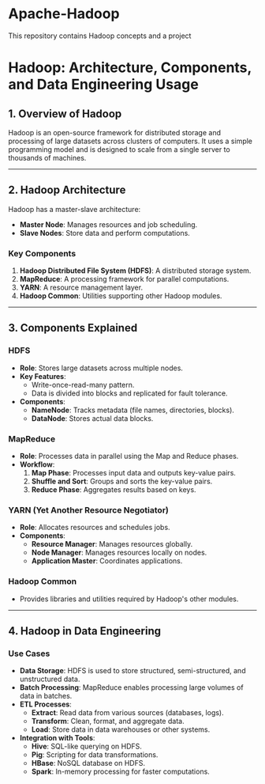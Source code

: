 # Apache-Hadoop
This repository contains Hadoop concepts and a project

# Hadoop: Architecture, Components, and Data Engineering Usage

## 1. Overview of Hadoop
Hadoop is an open-source framework for distributed storage and processing of large datasets across clusters of computers. It uses a simple programming model and is designed to scale from a single server to thousands of machines.

---

## 2. Hadoop Architecture
Hadoop has a master-slave architecture:
- **Master Node**: Manages resources and job scheduling.
- **Slave Nodes**: Store data and perform computations.

### Key Components
1. **Hadoop Distributed File System (HDFS)**: A distributed storage system.
2. **MapReduce**: A processing framework for parallel computations.
3. **YARN**: A resource management layer.
4. **Hadoop Common**: Utilities supporting other Hadoop modules.

---

## 3. Components Explained

### HDFS
- **Role**: Stores large datasets across multiple nodes.
- **Key Features**:
  - Write-once-read-many pattern.
  - Data is divided into blocks and replicated for fault tolerance.
- **Components**:
  - **NameNode**: Tracks metadata (file names, directories, blocks).
  - **DataNode**: Stores actual data blocks.

### MapReduce
- **Role**: Processes data in parallel using the Map and Reduce phases.
- **Workflow**:
  1. **Map Phase**: Processes input data and outputs key-value pairs.
  2. **Shuffle and Sort**: Groups and sorts the key-value pairs.
  3. **Reduce Phase**: Aggregates results based on keys.

### YARN (Yet Another Resource Negotiator)
- **Role**: Allocates resources and schedules jobs.
- **Components**:
  - **Resource Manager**: Manages resources globally.
  - **Node Manager**: Manages resources locally on nodes.
  - **Application Master**: Coordinates applications.

### Hadoop Common
- Provides libraries and utilities required by Hadoop's other modules.

---

## 4. Hadoop in Data Engineering

### Use Cases
- **Data Storage**: HDFS is used to store structured, semi-structured, and unstructured data.
- **Batch Processing**: MapReduce enables processing large volumes of data in batches.
- **ETL Processes**:
  - **Extract**: Read data from various sources (databases, logs).
  - **Transform**: Clean, format, and aggregate data.
  - **Load**: Store data in data warehouses or other systems.
- **Integration with Tools**:
  - **Hive**: SQL-like querying on HDFS.
  - **Pig**: Scripting for data transformations.
  - **HBase**: NoSQL database on HDFS.
  - **Spark**: In-memory processing for faster computations.
